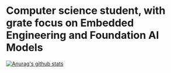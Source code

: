 # Computer science student, with grate focus on Embedded Engineering and Foundation AI Models

[![Anurag's github stats](https://github-readme-stats.vercel.app/api?username=Athanasioschourlias)](https://github.com/anuraghazra/github-readme-stats)
